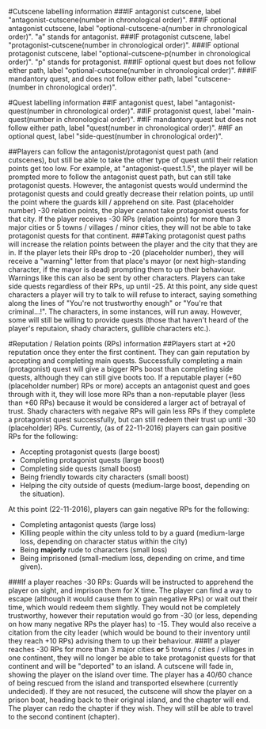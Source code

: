 #Cutscene labelling information
###IF antagonist cutscene, label "antagonist-cutscene(number in chronological order)".
###IF optional antagonist cutscene, label "optional-cutscene-a(number in chronological order)". 
"a" stands for antagonist.
###IF protagonist cutscene, label "protagonist-cutscene(number in chronological order)".
###IF optional protagonist cutscene, label "optional-cutscene-p(number in chronological order)".
"p" stands for protagonist.
###IF optional quest but does not follow either path, label "optional-cutscene(number in chronological order)".
###IF mandantory quest, and does not follow either path, label "cutscene-(number in chronological order)".

#Quest labelling information
##IF antagonist quest, label "antagonist-quest(number in chronological order)".
##IF protagonist quest, label "main-quest(number in chronological order)".
##IF mandantory quest but does not follow either path, label "quest(number in chronological order)".
##IF an optional quest, label "side-quest(number in chronological order)".

##Players can follow the antagonist/protagonist quest path (and cutscenes), but still be able to take the other type of quest until their relation points get too low. 
For example, at "antagonist-quest.1.5", the player will be prompted more to follow the antagonist quest path, but can still take protagonist quests. However, the antagonist quests would undermind the protagonist quests and could greatly decrease their relation points, up until the point where the guards kill / apprehend on site. Past (placeholder number) -30 relation points, the player cannot take protagonist quests for that city. If the player receives -30 RPs (relation points) for more than 3 major cities or 5 towns / villages / minor cities, they will not be able to take protagonist quests for that continent.
###Taking protagonist quest paths will increase the relation points between the player and the city that they are in. If the player lets their RPs drop to -20 (placeholder number), they will receive a "warning" letter from that place's mayor (or next high-standing character, if the mayor is dead) prompting them to up their behaviour. Warnings like this can also be sent by other characters.
Players can take side quests regardless of their RPs, up until -25. At this point, any side quest characters a player will try to talk to will refuse to interact, saying something along the lines of "You're not trustworthy enough" or "You're that criminal...!". The characters, in some instances, will run away. However, some will still be willing to provide quests (those that haven't heard of the player's reputaion, shady characters, gullible characters etc.).

#Reputation / Relation points (RPs) information
##Players start at +20 reputation once they enter the first continent. They can gain reputation by accepting and completing main quests. Successfully completing a main (protagonist) quest will give a bigger RPs boost than completing side quests, although they can still give boots too. If a reputable player (+60 (placeholder number) RPs or more) accepts an antagonist quest and goes through with it, they will lose more RPs than a non-reputable player (less than +60 RPs) because it would be considered a larger act of betrayal of trust. Shady characters with negaive RPs will gain less RPs if they complete a protagonist quest successfully, but can still redeem their trust up until -30 (placeholder) RPs. Currently, (as of 22-11-2016) players can gain positive RPs for the following:
* Accepting protagonist quests (large boost)
* Completing protagonist quests (large boost)
* Completing side quests (small boost)
* Being friendly towards city characters (small boost)
* Helping the city outside of quests (medium-large boost, depending on the situation).

At this point (22-11-2016), players can gain negative RPs for the following:
* Completing antagonist quests (large loss)
* Killing people within the city unless told to by a guard (medium-large loss, depending on character status within the city)
* Being **majorly** rude to characters (small loss)
* Being imprisoned (small-medium loss, depending on crime, and time given).

###If a player reaches -30 RPs:
Guards will be instructed to apprehend the player on sight, and imprison them for X time. The player can find a way to escape (although it would cause them to gain negative RPs) or wait out their time, which would redeem them slightly. They would not be completely trustworthy, however their reputation would go from -30 (or less, depending on how many negative RPs the player has) to -15. They would also receive a citation from the city leader (which would be bound to their inventory until they reach +10 RPs) advising them to up their behaviour. 
###If a player reaches -30 RPs for more than 3 major cities **or** 5 towns / cities / villages in one continent, they will no longer be able to take protagonist quests for that continent and will be "deported" to an island. A cutscene will fade in, showing the player on the island over time. The player has a 40/60 chance of being rescued from the island and transported elsewhere (currently undecided). If they are not resuced, the cutscene will show the player on a prison boat, heading back to their original island, and the chapter will end. The player can redo the chapter if they wish. They will still be able to travel to the second continent (chapter).
